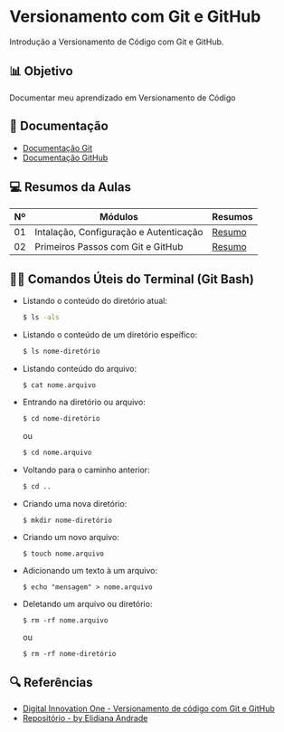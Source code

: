 
# Versionamento com Git e GitHub

Introdução a Versionamento de Código com Git e GitHub.

##

##  📊 Objetivo
Documentar meu aprendizado em Versionamento de Código

##

## 📃 Documentação
- [Documentação Git](https://git-scm.com/doc)
- [Documentação GitHub](https://dos.github.com/)

##

## 💻 Resumos da Aulas

| Nº | Módulos | Resumos |
|-|-|-|
| 01| Intalação, Configuração e Autenticação | [Resumo](https://github.com/JhonKb/dio-curso-git-github/blob/main/resumos/01-instala%C3%A7%C3%A3o-configura%C3%A7%C3%A3o-e-autentica%C3%A7%C3%A3o.md) |
| 02 | Primeiros Passos com Git e GitHub | [Resumo](https://github.com/JhonKb/dio-curso-git-github/blob/main/resumos/02-primeiros-passos-com-git-e-github.md) |

##

## 👨‍💻 Comandos Úteis do Terminal (Git Bash)

- Listando o conteúdo do diretório atual:
 
  ```bash
  $ ls -als
  ```

- Listando o conteúdo de um diretório espeífico:
 
  ```bash
  $ ls nome-diretório
  ```

- Listando conteúdo do arquivo:
  
  ```
  $ cat nome.arquivo
  ```

- Entrando na diretório ou arquivo:
  
  ```bash
  $ cd nome-diretório
  ```
  ou
  ```bash
  $ cd nome.arquivo
  ```

- Voltando para o caminho anterior:
  
  ```bash
  $ cd .. 
  ```

- Criando uma nova diretório:
  
  ```
  $ mkdir nome-diretório
  ```

- Criando um novo arquivo:
  
  ```
  $ touch nome.arquivo
  ```

- Adicionando um texto à um arquivo:
  
  ```
  $ echo "mensagem" > nome.arquivo
  ```

- Deletando um arquivo ou diretório:
  
  ```
  $ rm -rf nome.arquivo
  ```
  ou
  ```
  $ rm -rf nome-diretório
  ```

##

## 🔍 Referências
- [Digital Innovation One - Versionamento de código com Git e GitHub](https://web.dio.me/course/versionamento-de-codigo-com-git-e-github/learning/f3cbaa66-efbd-4c25-842e-2069c188c066)
- [Repositório - by Elidiana Andrade](https://github.com/elidianaandrade/dio-curso-git-github)
  
##
